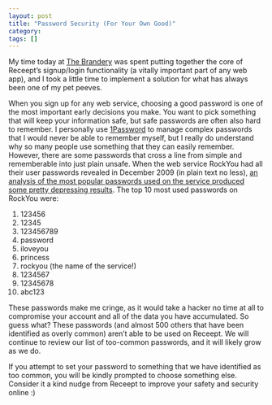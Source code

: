 ```yaml
---
layout: post
title: "Password Security (For Your Own Good)"
category:
tags: []
---
```


My time today at [The Brandery][1] was spent putting together the core of Receept’s signup/login functionality (a vitally important part of any web app), and I took a little time to implement a solution for what has always been one of my pet peeves.

When you sign up for any web service, choosing a good password is one of the most important early decisions you make. You want to pick something that will keep your information safe, but safe passwords are often also hard to remember. I personally use [1Password][2] to manage complex passwords that I would never be able to remember myself, but I really do understand why so many people use something that they can easily remember. However, there are some passwords that cross a line from simple and rememberable into just plain unsafe. When the web service RockYou had all their user passwords revealed in December 2009 (in plain text no less), [an analysis of the most popular passwords used on the service produced some pretty depressing results][3]. The top 10 most used passwords on RockYou were:

1. 123456
2. 12345
3. 123456789
4. password
5. iloveyou
6. princess
7. rockyou (the name of the service!)
8. 1234567
9. 12345678
10. abc123

These passwords make me cringe, as it would take a hacker no time at all to compromise your account and all of the data you have accumulated. So guess what? These passwords (and almost 500 others that have been identified as overly common) aren’t able to be used on Receept. We will continue to review our list of too-common passwords, and it will likely grow as we do.

If you attempt to set your password to something that we have identified as too common, you will be kindly prompted to choose something else. Consider it a kind nudge from Receept to improve your safety and security online :)

[1]: http://brandery.org/
[2]: http://agilebits.com/products/1Password
[3]: http://www.imperva.com/docs/WP_Consumer_Password_Worst_Practices.pdf

